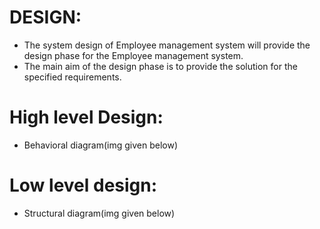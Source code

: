 # DESIGN:
- The system design of Employee management system will provide the design phase for the Employee management system.
- The main aim of the design phase is to provide the solution for the specified requirements.
# High level Design:
  - Behavioral diagram(img given below)
# Low level design:
  - Structural diagram(img given below) 
